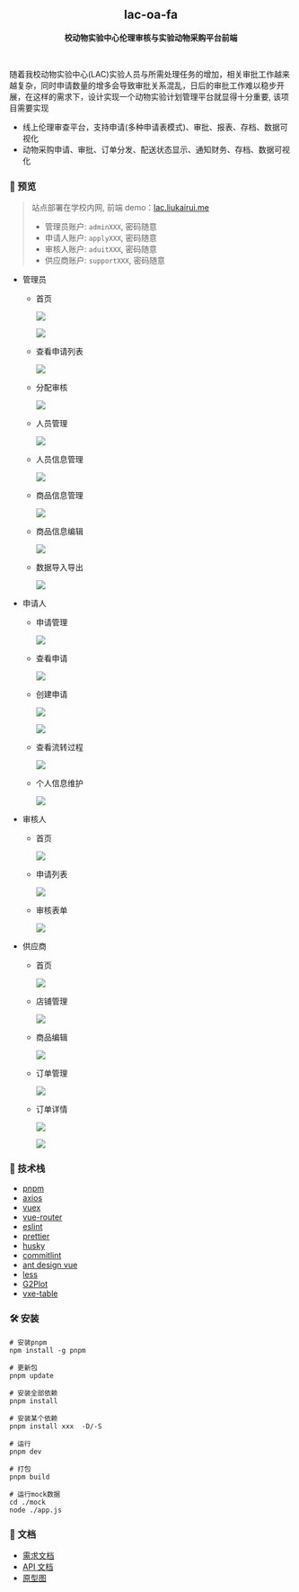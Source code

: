 <h2 align="center">lac-oa-fa</h2>
<p align="center"><strong>校动物实验中心伦理审核与实验动物采购平台前端</strong></p>

<br/>

随着我校动物实验中心(LAC)实验人员与所需处理任务的增加，相关审批工作越来越复杂，同时申请数量的增多会导致审批关系混乱，日后的审批工作难以稳步开展，在这样的需求下，设计实现一个动物实验计划管理平台就显得十分重要, 该项目需要实现

- 线上伦理审查平台，支持申请(多种申请表模式)、审批、报表、存档、数据可视化
- 动物采购申请、审批、订单分发、配送状态显示、通知财务、存档、数据可视化

### 👀 预览

> 站点部署在学校内网, 前端 demo：[lac.liukairui.me](https://lac.liukairui.me)
>
> - 管理员账户: `adminXXX`, 密码随意
> - 申请人账户: `applyXXX`, 密码随意
> - 审核人账户: `aduitXXX`, 密码随意
> - 供应商账户: `supportXXX`, 密码随意

- 管理员
  - 首页
  
    ![](./doc/img/admin-1.png)
  
    ![](./doc/img/admin-2.png)
  
  - 查看申请列表
  
    ![](./doc/img/admin-3.png)
  
  - 分配审核
  
    ![](./doc/img/admin-4.png)
  
  - 人员管理
  
    ![](./doc/img/admin-5.png)
  
  - 人员信息管理
  
    ![](./doc/img/admin-6.png)
  
  - 商品信息管理
  
    ![](./doc/img/admin-7.png)
  
  - 商品信息编辑
  
    ![](./doc/img/admin-8.png)
  
  - 数据导入导出
  
    ![](./doc/img/admin-9.png)
  
- 申请人
  - 申请管理
  
    ![](./doc/img/apply-1.png)
  
  - 查看申请
  
    ![](./doc/img/apply-2.png)
  
  - 创建申请
  
    ![](./doc/img/apply-3.png)
  
    ![](./doc/img/apply-4.png)
  
  - 查看流转过程
  
    ![](./doc/img/apply-5.png)
  
  - 个人信息维护
  
    ![](./doc/img/apply-6.png)
  
- 审核人
  - 首页
  
    ![](./doc/img/aduit-1.png)
  
  - 申请列表
  
    ![](./doc/img/aduit-2.png)
  
  - 审核表单
  
    ![](./doc/img/aduit-3.png)
  
- 供应商
  - 首页
  
    ![](./doc/img/support-1.png)
  
  - 店铺管理
  
    ![](./doc/img/support-2.png)
  
  - 商品编辑
  
    ![](./doc/img/support-3.png)
  
  - 订单管理
  
    ![](./doc/img/support-4.png)
  
  - 订单详情
  
    ![](./doc/img/support-5.png)
  
    ![](./doc/img/support-6.png)

### 🔬 技术栈

- [pnpm](https://pnpm.io/)
- [axios](https://axios-http.com/zh/)
- [vuex](https://vuex.vuejs.org/zh/)
- [vue-router](https://router.vuejs.org/zh/)
- [eslint](http://eslint.cn/)
- [prettier](https://prettier.io/)
- [husky](https://github.com/typicode/husky)
- [commitlint](https://commitlint.js.org/)
- [ant design vue](https://2x.antdv.com/docs/vue/introduce-cn/)
- [less](https://lesscss.org/)
- [G2Plot](https://g2plot.antv.vision/zh/)
- [vxe-table](https://gitee.com/xuliangzhan_admin/vxe-table)

### 🛠️ 安装

```shell
# 安装pnpm
npm install -g pnpm

# 更新包
pnpm update

# 安装全部依赖
pnpm install

# 安装某个依赖
pnpm install xxx  -D/-S

# 运行
pnpm dev

# 打包
pnpm build

# 运行mock数据
cd ./mock
node ./app.js
```

### 📃 文档

- [需求文档](./doc/需求文档.pdf)
- [API 文档](./doc/API文档.md)
- [原型图](./doc/原型图)
